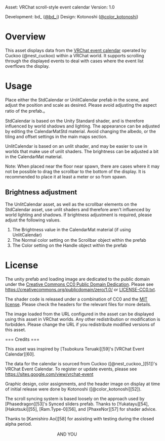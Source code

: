 Asset: VRChat scroll-style event calendar
Version: 1.0

Development: bd_ ([@bd_j][1])
Design: Kotonoshi ([@color_kotonoshi][2])

[1]: https://twitter.com/bd_j
[2]: https://twitter.com/color_kotonoshi

# Overview

This asset displays data from the [VRChat event calendar][10] operated by Cuckoo (@nest_cuckoo) within a VRChat world.
It supports scrolling through the displayed events to deal with cases where the event list overflows the display.

[10]: https://sites.google.com/view/vrchat-event

# Usage

Place either the StdCalendar or UnlitCalendar prefab in the scene, and adjust the position and
scale as desired. Please avoid adjusting the aspect ratio of the prefab.。

StdCalendar is based on the Unity Standard shader, and is therefore influenced by world shadows and lighting.
The appearance can be adjusted by editing the CalendarMatStd material.
Avoid changing the albedo, or the tiling and offset settings in the main maps section.

UnlitCalendar is based on an unlit shader, and may be easier to use in worlds that make use of unlit shaders.
The brightness can be adjusted a bit in the CalendarMat material.

Note: When placed near the floor near spawn, there are cases where it may not be possible to drag the
scrollbar to the bottom of the display. It is recommended to place it at least a meter or so from
spawn.

## Brightness adjustment

The UnlitCalendar asset, as well as the scrollbar elements on the StdCalendar asset, use unlit shaders
and therefore aren't influenced by world lighting and shadows. If brightness adjustment is required, please
adjust the following values.

1. The Brightness value in the CalendarMat material (if using UnlitCalendar)
2. The Normal color setting on the Scrollbar object within the prefab
3. The Color setting on the Handle object within the prefab

# License

The unity prefab and loading image are dedicated to the public domain under the [Creative Commons CC0 Public Domain Dedication][41].
Please see https://creativecommons.org/publicdomain/zero/1.0/ or [LICENSE-CC0.txt](LICENSE-CC0.txt).

The shader code is released under a combination of CC0 and the [MIT license][42]. Please check the headers for the relevant files for
more details.

The image loaded from the URL configured in the asset can be displayed using this asset
in VRChat worlds. Any other redistribution or modification is forbidden.
Please change the URL if you redistribute modified versions of this asset.

[41]: https://creativecommons.org/publicdomain/zero/1.0/deed.en
[42]: LICENSE-MIT.txt

=== Credits ===

This asset was inspired by [Tsubokura Teruaki][59]'s [VRChat Event Calendar][60].

The data for the calendar is sourced from Cuckoo ([@nest_cuckoo_][51])'s VRChat Event Calendar.
To register or update events, please see https://sites.google.com/view/vrchat-event

Graphic design, color assignments, and the header image on display at time of initial release were done by Kotonoshi ([@color_kotonoshi][52]).

The scroll syncing system is based loosely on the approach used by [Phasedragon][53]'s Synced sliders prefab.
Thanks to [Yukatayu][54], [Hakotsuki][55], [Ram.Type-0][56], and [PhaxeNor][57] for shader advice.

Thanks to [Kamishiro Aoi][58] for assisting with testing during the closed alpha period.

　　　　　　　　　　　　AND YOU　　　　　